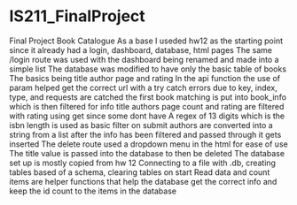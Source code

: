 # IS211_FinalProject
Final Project Book Catalogue
As a base I useded hw12 as the starting point since it already had a login, dashboard, database, html pages
The same /login route was used with the dashboard being renamed and made into a simple list
The database was modified to have only the basic table of books
The basics being title author page and rating
In the api function the use of param helped get the correct url
with a try catch errors due to key, index, type, and requests are catched
the first book matching is put into book_info which is then filtered for info
title authors page count and rating are filtered with rating using get since some dont have 
A regex of 13 digits which is the isbn length is used as basic filter on submit
authors are converted into a string from a list
after the info has been filtered and passed through it gets inserted
The delete route used a dropdown menu in the html for ease of use
The title value is passed into the database to then be deleted
The database set up is mostly copied from hw 12
Connecting to a file with .db, creating tables based of a schema, clearing tables on start
Read data and count items are helper functions that help the database get the correct info and keep the id count to the items in the database 
